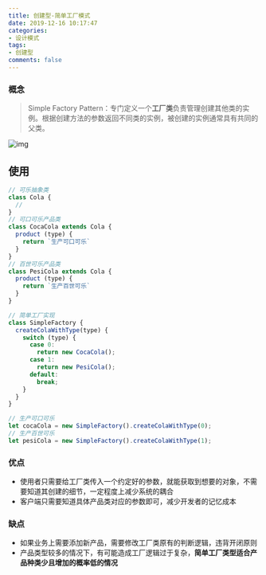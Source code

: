 ```yaml
---
title: 创建型-简单工厂模式
date: 2019-12-16 10:17:47
categories:
- 设计模式
tags:
- 创建型
comments: false
---
```


### 概念

> Simple Factory Pattern：专门定义一个**工厂类**负责管理创建其他类的实例。根据创建方法的参数返回不同类的实例，被创建的实例通常具有共同的父类。

<!-- more -->

![img](https://raw.githubusercontent.com/xietao3/Study-Plan/master/DesignPatterns/src/%E7%AE%80%E5%8D%95%E5%B7%A5%E5%8E%82.png)



## 使用

```js
// 可乐抽象类
class Cola {    
  // 
}
// 可口可乐产品类
class CocaCola extends Cola {
  product (type) {
    return `生产可口可乐` 
  }
}
// 百世可乐产品类
class PesiCola extends Cola {
  product (type) {
    return `生产百世可乐` 
  }
}

// 简单工厂实现
class SimpleFactory {
  createColaWithType(type) {
    switch (type) {
      case 0:
        return new CocaCola();
      case 1:
        return new PesiCola();
      default:
        break;
    }
  }
}

// 生产可口可乐
let cocaCola = new SimpleFactory().createColaWithType(0);
// 生产百世可乐
let pesiCola = new SimpleFactory().createColaWithType(1);
```



### 优点

- 使用者只需要给工厂类传入一个约定好的参数，就能获取到想要的对象，不需要知道其创建的细节，一定程度上减少系统的耦合
- 客户端只需要知道具体产品类对应的参数即可，减少开发者的记忆成本



### 缺点

- 如果业务上需要添加新产品，需要修改工厂类原有的判断逻辑，违背开闭原则
- 产品类型较多的情况下，有可能造成工厂逻辑过于复杂，**简单工厂类型适合产品种类少且增加的概率低的情况**